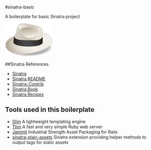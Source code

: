 #sinatra-basic

A boilerplate for basic Sinatra project

![](https://github.com/sinatra/resources/raw/master/logo/sinatra-classic-156.png)

##Sinatra References

- [Sinatra](http://www.sinatrarb.com/)
- [Sinatra README](http://www.sinatrarb.com/intro.html)
- [Sinatra::Contrib](http://www.sinatrarb.com/contrib/)
- [Sinatra Book](http://sinatra-book.gittr.com/)
- [Sinatra Recipes](http://recipes.sinatrarb.com/)

## Tools used in this boilerplate

- [Slim](http://slim-lang.com/) A lightweight templating engine
- [Thin](http://code.macournoyer.com/thin/) A fast and very simple Ruby web server
- [Jammit](http://documentcloud.github.io/jammit/) Industrial Strength Asset Packaging for Rails
- [sinatra-staic-assets](https://github.com/wbzyl/sinatra-static-assets) Sinatra extension providing helper methods to output tags for static assets
